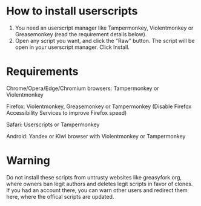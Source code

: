 # How to install userscripts

1. You need an userscript manager like Tampermonkey, Violentmonkey or Greasemonkey (read the requirement details below).
2. Open any script you want, and click the "Raw" button. The script will be open in your userscript manager. Click Install.

# Requirements

Chrome/Opera/Edge/Chromium browsers: Tampermonkey or Violentmonkey

Firefox: Violentmonkey, Greasemonkey or Tampermonkey (Disable Firefox Accessibility Services to improve Firefox speed)

Safari: Userscript‪s‬ or Tampermonkey

Android: Yandex or Kiwi browser with Violentmonkey or Tampermonkey

# Warning
Do not install these scripts from untrusty websites like greasyfork.org, where owners ban legit authors and deletes legit scripts in favor of clones. If you had an account there, you can warn other users and redirect them here, where the offical scripts are updated.

